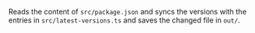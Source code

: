 Reads the content of `src/package.json` and syncs the versions with the entries in `src/latest-versions.ts` and saves the changed file in `out/`.
